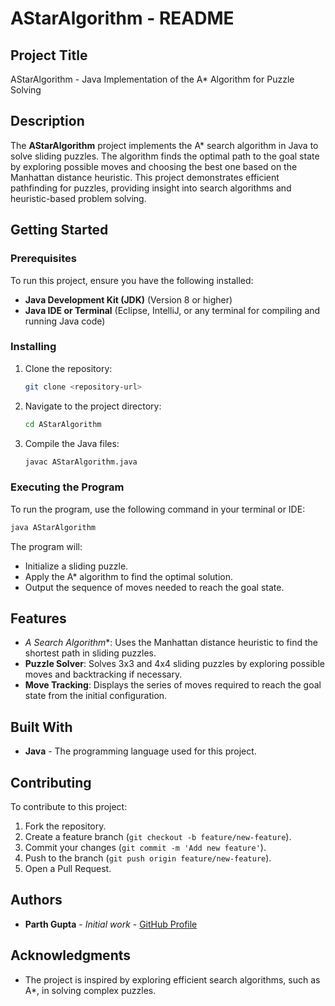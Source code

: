 
# AStarAlgorithm - README

## Project Title

AStarAlgorithm - Java Implementation of the A* Algorithm for Puzzle Solving

## Description

The **AStarAlgorithm** project implements the A* search algorithm in Java to solve sliding puzzles. The algorithm finds the optimal path to the goal state by exploring possible moves and choosing the best one based on the Manhattan distance heuristic. This project demonstrates efficient pathfinding for puzzles, providing insight into search algorithms and heuristic-based problem solving.

## Getting Started

### Prerequisites

To run this project, ensure you have the following installed:
- **Java Development Kit (JDK)** (Version 8 or higher)
- **Java IDE or Terminal** (Eclipse, IntelliJ, or any terminal for compiling and running Java code)

### Installing

1. Clone the repository:
   ```bash
   git clone <repository-url>
   ```

2. Navigate to the project directory:
   ```bash
   cd AStarAlgorithm
   ```

3. Compile the Java files:
   ```bash
   javac AStarAlgorithm.java
   ```

### Executing the Program

To run the program, use the following command in your terminal or IDE:
```bash
java AStarAlgorithm
```

The program will:
- Initialize a sliding puzzle.
- Apply the A* algorithm to find the optimal solution.
- Output the sequence of moves needed to reach the goal state.

## Features

- **A* Search Algorithm**: Uses the Manhattan distance heuristic to find the shortest path in sliding puzzles.
- **Puzzle Solver**: Solves 3x3 and 4x4 sliding puzzles by exploring possible moves and backtracking if necessary.
- **Move Tracking**: Displays the series of moves required to reach the goal state from the initial configuration.

## Built With

- **Java** - The programming language used for this project.

## Contributing

To contribute to this project:
1. Fork the repository.
2. Create a feature branch (`git checkout -b feature/new-feature`).
3. Commit your changes (`git commit -m 'Add new feature'`).
4. Push to the branch (`git push origin feature/new-feature`).
5. Open a Pull Request.

## Authors

- **Parth Gupta** - *Initial work* - [GitHub Profile](https://github.com/parthgupta)

## Acknowledgments

- The project is inspired by exploring efficient search algorithms, such as A*, in solving complex puzzles.
